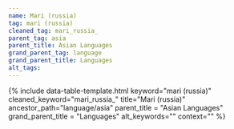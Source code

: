 ```yaml
---
name: Mari (russia)
tag: mari (russia)
cleaned_tag: mari_russia_
parent_tag: asia
parent_title: Asian Languages
grand_parent_tag: language
grand_parent_title: Languages
alt_tags: 
---
```


{% include data-table-template.html 
  keyword="mari (russia)" 
  cleaned_keyword="mari_russia_" 
  title="Mari (russia)"
  ancestor_path="language/asia" 
  parent_title = "Asian Languages"
  grand_parent_title = "Languages"
  alt_keywords=""
  context=""
%}


